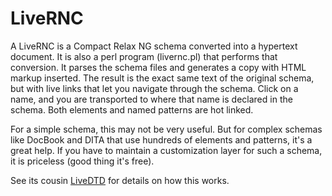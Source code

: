 # LiveRNC
A LiveRNC is a Compact Relax NG schema converted into a hypertext document. It is also a perl program (livernc.pl) that performs that conversion. It parses the schema files and generates a copy with HTML markup inserted. The result is the exact same text of the original schema, but with live links that let you navigate through the schema. Click on a name, and you are transported to where that name is declared in the schema. Both elements and named patterns are hot linked.

For a simple schema, this may not be very useful. But for complex schemas like DocBook and DITA that use hundreds of elements and patterns, it's a great help. If you have to maintain a customization layer for such a schema, it is priceless (good thing it's free). 

See its cousin [LiveDTD](http://www.sagehill.net/livedtd/) for details on how this works.
